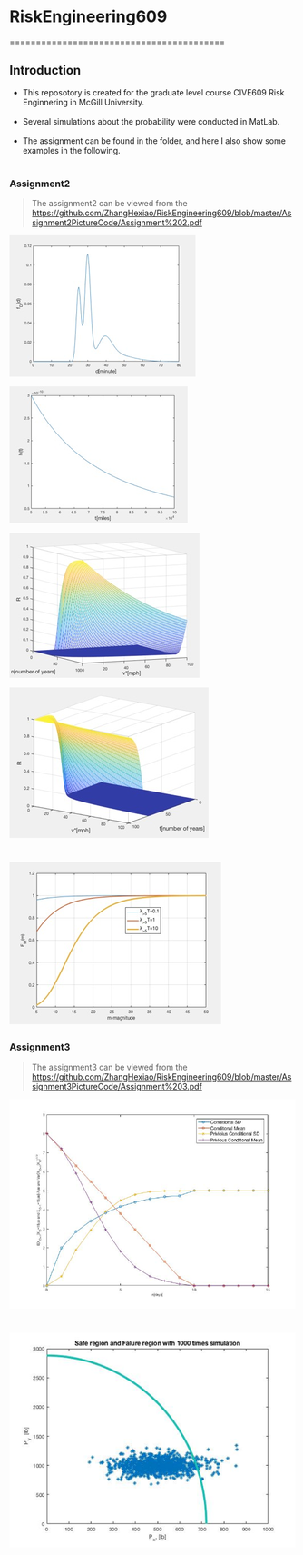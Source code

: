 # RiskEngineering609 <br>
=========================================

## Introduction
* This reposotory is created for the graduate level course CIVE609 Risk Enginnering in McGill University.<br><br>
* Several simulations about the probability were conducted in MatLab.<br><br>
* The assignment can be found in the folder, and here I also show some examples in the following.<br><br>



### Assignment2

> The assignment2 can be viewed from the
https://github.com/ZhangHexiao/RiskEngineering609/blob/master/Assignment2PictureCode/Assignment%202.pdf

![](Assignment2PictureCode/Q1.png)

![](Assignment2PictureCode/Q3.jpg)

![](Assignment2PictureCode/Q4-1.jpg)

![](Assignment2PictureCode/Q4-2.jpg)

![](Assignment2PictureCode/Q5.jpg)
=========================================
### Assignment3

> The assignment3 can be viewed from the
https://github.com/ZhangHexiao/RiskEngineering609/blob/master/Assignment3PictureCode/Assignment%203.pdf

![](Assignment3PictureCode/Q3-a.jpg)

![](Assignment3PictureCode/Q3-b.jpg)
=========================================
